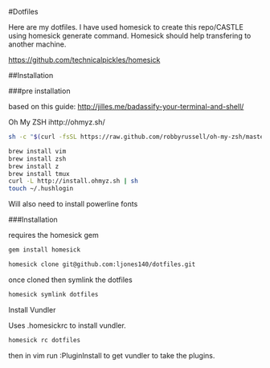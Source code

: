 #Dotfiles

Here are my dotfiles. I have used homesick to create this repo/CASTLE using
homesick generate command. Homesick should help transfering to another machine.

https://github.com/technicalpickles/homesick

##Installation

###pre installation

based on this guide: http://jilles.me/badassify-your-terminal-and-shell/

Oh My ZSH ihttp://ohmyz.sh/
```sh
sh -c "$(curl -fsSL https://raw.github.com/robbyrussell/oh-my-zsh/master/tools/install.sh)"
```

```sh
brew install vim
brew install zsh
brew install z
brew install tmux
curl -L http://install.ohmyz.sh | sh
touch ~/.hushlogin
```

Will also need to install powerline fonts

###Installation

requires the homesick gem
```sh
gem install homesick
```
```sh
homesick clone git@github.com:ljones140/dotfiles.git
```
once cloned then symlink the dotfiles
```sh
homesick symlink dotfiles
```
Install Vundler

Uses .homesickrc to install vundler.
```sh
homesick rc dotfiles
```
then in vim run :PluginInstall to get vundler to take the plugins.
